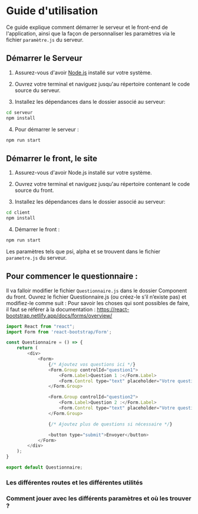 # Guide d'utilisation

Ce guide explique comment démarrer le serveur et le front-end de l'application, ainsi que la façon de personnaliser les paramètres via le fichier `paramètre.js` du serveur.

## Démarrer le Serveur

1. Assurez-vous d'avoir [Node.js](https://nodejs.org/en/download) installé sur votre système.

2. Ouvrez votre terminal et naviguez jusqu'au répertoire contenant le code source du serveur.

3. Installez les dépendances dans le dossier associé au serveur:

``` bash
cd serveur 
npm install 
```

4. Pour démarrer le serveur :

```bash
npm run start
```

## Démarrer le front, le site

1. Assurez-vous d'avoir Node.js installé sur votre système.

2. Ouvrez votre terminal et naviguez jusqu'au répertoire contenant le code source du front.

3. Installez les dépendances dans le dossier associé au serveur:

``` bash
cd client 
npm install 
```

4. Démarrer le front :

``` bash
npm run start
```

Les paramètres tels que psi, alpha et se trouvent dans le fichier `parametre.js` du serveur.

## Pour commencer le questionnaire : 

Il va falloir modifier le fichier `Questionnaire.js`  dans le dossier Component du front.
Ouvrez le fichier Questionnaire.js (ou créez-le s’il n’existe pas) et modifiez-le comme suit :
Pour savoir les choses qui sont possibles de faire, il faut se référer à la documentation : 
https://react-bootstrap.netlify.app/docs/forms/overview/

```js
import React from "react";
import Form from 'react-bootstrap/Form';

const Questionnaire = () => {
    return (
        <div>
            <Form>
                {/* Ajoutez vos questions ici */}
                <Form.Group controlId="question1">
                    <Form.Label>Question 1 :</Form.Label>
                    <Form.Control type="text" placeholder="Votre question ici" />
                </Form.Group>

                <Form.Group controlId="question2">
                    <Form.Label>Question 2 :</Form.Label>
                    <Form.Control type="text" placeholder="Votre question ici" />
                </Form.Group>

                {/* Ajoutez plus de questions si nécessaire */}

                <button type="submit">Envoyer</button>
            </Form>
        </div>
    );
}

export default Questionnaire;
```

### Les différentes routes et les différentes utilités 

### Comment jouer avec les différents paramètres et où les trouver ? 



